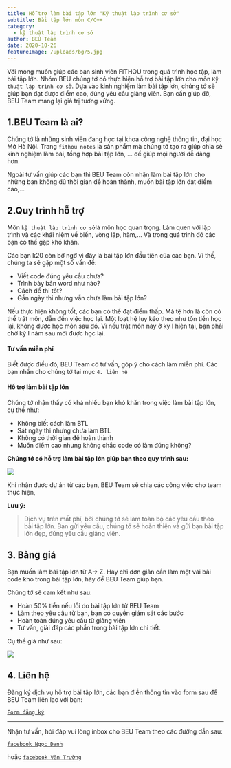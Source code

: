 ```yaml
---
title: Hỗ trợ làm bài tập lớn "Kỹ thuật lập trình cơ sở"
subtitle: Bài tập lớn môn C/C++
category:
  - kỹ thuật lập trình cơ sở
author: BEU Team
date: 2020-10-26
featureImage: /uploads/bg/5.jpg
---
```


Với mong muốn giúp các bạn sinh viên FITHOU trong quá trình học tập, làm bài tập lớn. Nhóm BEU chúng tớ có thực hiện hỗ trợ bài tập lớn cho môn `Kỹ thuật lập trình cơ sở`. Dựa vào kinh nghiệm làm bài tập lớn, chúng tớ sẽ giúp bạn đạt được điểm cao, đúng yêu cầu giảng viên. Bạn cần giúp đỡ, BEU Team mang lại giá trị tương xứng. 

## 1.BEU Team là ai?

Chúng tớ là những sinh viên đang học tại khoa công nghệ thông tin, đại học Mở Hà Nội. Trang `fithou notes` là sản phẩm mà chúng tớ tạo ra giúp chia sẻ kinh nghiệm làm bài, tổng hợp bài tập lớn, ... để giúp mọi người dễ dàng hơn.

Ngoài tư vấn giúp các bạn thì BEU Team còn nhận làm bài tập lớn cho những bạn không đủ thời gian để hoàn thành, muốn bài tập lớn đạt điểm cao,... 

## 2.Quy trình hỗ trợ
Môn `kỹ thuật lập trình cơ sở`là môn học quan trọng. Làm quen với lập trình và các khái niệm về biến, vòng lặp, hàm,... Và trong quá trình đó các bạn có thể gặp khó khăn. 

Các bạn k20 còn bỡ ngỡ vì đây là bài tập lớn đầu tiên của các bạn. Vì thế, chúng ta sẽ gặp một số vấn đề:
- Viết code đúng yêu cầu chưa?
- Trình bày bản word như nào?
- Cách để thi tốt?
- Gần ngày thi nhưng vẫn chưa làm bài tập lớn?

Nếu thực hiện không tốt, các bạn có thể đạt điểm thấp. Mà tệ hơn là còn có thể trật môn, dẫn đến việc học lại. Một loạt hệ lụy kéo theo như tốn tiền học lại, không được học môn sau đó. Vì nếu trật môn này ở kỳ I hiện tại, bạn phải chờ kỳ I năm sau mới được học lại. 

#### Tư vấn miễn phí

Biết được điều đó, BEU Team có tư vấn, góp ý cho cách làm miễn phí. Các bạn nhắn cho chúng tớ tại mục `4. liên hệ`

#### Hỗ trợ làm bài tập lớn 

Chúng tớ nhận thấy có khá nhiều bạn khó khăn trong việc làm bài tập lớn, cụ thể như: 
- Không biết cách làm BTL
- Sát ngày thi nhưng chưa làm BTL
- Không có thời gian để hoàn thành
- Muốn điểm cao nhưng không chắc code có làm đúng không?

**Chúng tớ có hỗ trợ làm bài tập lớn giúp bạn theo quy trình sau:**

![](https://i.ibb.co/d23KSW1/quy-trinh.jpg)

Khi nhận được dự án từ các bạn, BEU Team sẽ chia các công việc cho team thực hiện,

**Lưu ý:**
>Dịch vụ trên mất phí, bởi chúng tớ sẽ làm toàn bộ các yêu cầu theo bài tập lớn.
>Bạn gửi yêu cầu, chúng tớ sẽ hoàn thiện và gửi bạn bài tập lớn đẹp, đúng yêu cầu giảng viên.

## 3. Bảng giá
Bạn muốn làm bài tập lớn từ A-> Z. Hay chỉ đơn giản cần làm một vài bài code khó trong bài tập lớn, hãy để BEU Team giúp bạn. 

Chúng tớ sẽ cam kết như sau:
- Hoàn 50% tiền nếu lỗi do bài tập lớn từ BEU Team
- Làm theo yêu cầu từ bạn, bạn có quyền giám sát các bước
- Hoàn toàn đúng yêu cầu từ giảng viên
- Tư vấn, giải đáp các phần trong bài tập lớn chi tiết.

Cụ thể giá như sau: 

![](https://i.ibb.co/hRQj1G8/bang-gia.jpg)

## 4. Liên hệ

Đăng ký dịch vụ hỗ trợ bài tập lớn, các bạn điền thông tin vào form sau để BEU Team liên lạc với bạn:

[`Form đăng ký`](https://bit.ly/3kB6LXe)

---

Nhận tư vấn, hỏi đáp  vui lòng inbox cho BEU Team theo các đường dẫn sau:

[`facebook Ngọc Danh`](https://www.facebook.com/ngocdanh0508)

hoặc
[`facebook Văn Trường`](https://www.facebook.com/profile.php?id=100020053574310)


